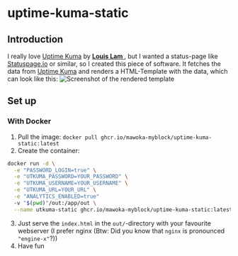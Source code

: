 # uptime-kuma-static
## Introduction
I really love [Uptime Kuma](https://github.com/louislam/uptime-kuma) by **[Louis Lam
](https://github.com/louislam)**, but I wanted a status-page like [Statuspage.io](https://statuspage.io) or similar,
so I created this piece of software. It fetches the data from [Uptime Kuma](https://github.com/louislam/uptime-kuma) and
renders a HTML-Template with the data, which can look like this:
![Screenshot of the rendered template](https://i.imgur.com/pwzr71t.png "Screenshot of the rendered template")


## Set up

### With Docker
1. Pull the image: `docker pull ghcr.io/mawoka-myblock/uptime-kuma-static:latest`
2. Create the container:
```bash
docker run -d \
  -e "PASSWORD_LOGIN=true" \
  -e "UTKUMA_PASSWORD=YOUR_PASSWORD" \
  -e "UTKUMA_USERNAME=YOUR_USERNAME" \
  -e "UTKUMA_URL=YOUR_URL" \
  -e "ANALYTICS_ENABLED=true"
  -v "$(pwd)"/out:/app/out \
  --name utkuma-static ghcr.io/mawoka-myblock/uptime-kuma-static:latest
```
3. Just serve the `index.html` in the `out/`-directory with your favourite
webserver (I prefer nginx (Btw: Did you know that `nginx` is pronounced
`"engine-x"`?)) 
4. Have fun